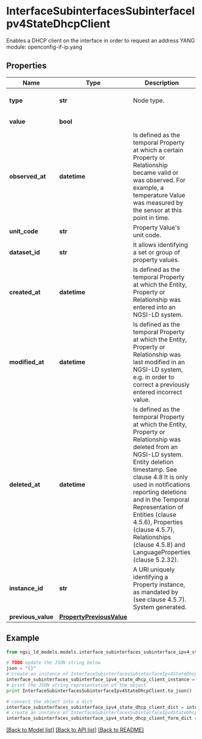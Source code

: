 # InterfaceSubinterfacesSubinterfaceIpv4StateDhcpClient

Enables a DHCP client on the interface in order to request an address  YANG module: openconfig-if-ip.yang 

## Properties

Name | Type | Description | Notes
------------ | ------------- | ------------- | -------------
**type** | **str** | Node type.  | [optional] [default to 'Property']
**value** | **bool** |  | [default to False]
**observed_at** | **datetime** | Is defined as the temporal Property at which a certain Property or Relationship became valid or was observed. For example, a temperature Value was measured by the sensor at this point in time.  | [optional] 
**unit_code** | **str** | Property Value&#39;s unit code.  | [optional] 
**dataset_id** | **str** | It allows identifying a set or group of property values.  | [optional] 
**created_at** | **datetime** | Is defined as the temporal Property at which the Entity, Property or Relationship was entered into an NGSI-LD system.  | [optional] [readonly] 
**modified_at** | **datetime** | Is defined as the temporal Property at which the Entity, Property or Relationship was last modified in an NGSI-LD system, e.g. in order to correct a previously entered incorrect value.  | [optional] [readonly] 
**deleted_at** | **datetime** | Is defined as the temporal Property at which the Entity, Property or Relationship was deleted from an NGSI-LD system.  Entity deletion timestamp. See clause 4.8 It is only used in notifications reporting deletions and in the Temporal Representation of Entities (clause 4.5.6), Properties (clause 4.5.7), Relationships (clause 4.5.8) and LanguageProperties (clause 5.2.32).  | [optional] [readonly] 
**instance_id** | **str** | A URI uniquely identifying a Property instance, as mandated by (see clause 4.5.7). System generated.  | [optional] [readonly] 
**previous_value** | [**PropertyPreviousValue**](PropertyPreviousValue.md) |  | [optional] 

## Example

```python
from ngsi_ld_models.models.interface_subinterfaces_subinterface_ipv4_state_dhcp_client import InterfaceSubinterfacesSubinterfaceIpv4StateDhcpClient

# TODO update the JSON string below
json = "{}"
# create an instance of InterfaceSubinterfacesSubinterfaceIpv4StateDhcpClient from a JSON string
interface_subinterfaces_subinterface_ipv4_state_dhcp_client_instance = InterfaceSubinterfacesSubinterfaceIpv4StateDhcpClient.from_json(json)
# print the JSON string representation of the object
print InterfaceSubinterfacesSubinterfaceIpv4StateDhcpClient.to_json()

# convert the object into a dict
interface_subinterfaces_subinterface_ipv4_state_dhcp_client_dict = interface_subinterfaces_subinterface_ipv4_state_dhcp_client_instance.to_dict()
# create an instance of InterfaceSubinterfacesSubinterfaceIpv4StateDhcpClient from a dict
interface_subinterfaces_subinterface_ipv4_state_dhcp_client_form_dict = interface_subinterfaces_subinterface_ipv4_state_dhcp_client.from_dict(interface_subinterfaces_subinterface_ipv4_state_dhcp_client_dict)
```
[[Back to Model list]](../README.md#documentation-for-models) [[Back to API list]](../README.md#documentation-for-api-endpoints) [[Back to README]](../README.md)


